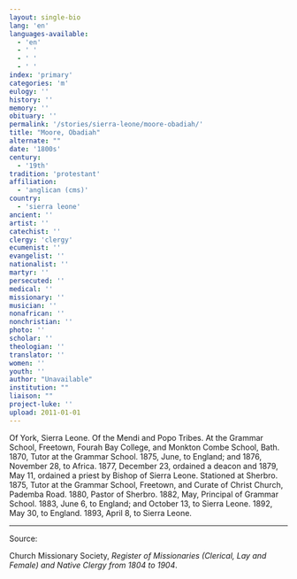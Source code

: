 ```yaml
---
layout: single-bio
lang: 'en'
languages-available:
  - 'en'
  - ' '
  - ' '
  - ' '
index: 'primary'
categories: 'm'
eulogy: ''
history: ''
memory: ''
obituary: ''
permalink: '/stories/sierra-leone/moore-obadiah/'
title: "Moore, Obadiah"
alternate: ""
date: '1800s'
century:
  - '19th'
tradition: 'protestant'
affiliation:
  - 'anglican (cms)'
country:
  - 'sierra leone'
ancient: ''
artist: ''
catechist: ''
clergy: 'clergy'
ecumenist: ''
evangelist: ''
nationalist: ''
martyr: ''
persecuted: ''
medical: ''
missionary: ''
musician: ''
nonafrican: ''
nonchristian: ''
photo: ''
scholar: ''
theologian: ''
translator: ''
women: ''
youth: ''
author: "Unavailable"
institution: ""
liaison: ""
project-luke: ''
upload: 2011-01-01
---
```




Of York, Sierra Leone.  Of the Mendi and Popo Tribes.  At the Grammar School, Freetown, Fourah Bay College, and Monkton Combe School, Bath.  1870, Tutor at the Grammar School.  1875, June, to England; and 1876, November 28, to Africa.  1877, December 23, ordained a deacon and 1879, May 11, ordained a priest by Bishop of Sierra Leone.  Stationed at Sherbro.  1875, Tutor at the Grammar School, Freetown, and Curate of Christ Church, Pademba Road.  1880, Pastor of Sherbro.  1882, May, Principal of Grammar School.  1883, June 6, to England; and October 13, to Sierra Leone.  1892, May 30, to England.  1893, April 8, to Sierra Leone.



---

Source:

Church Missionary Society, *Register of Missionaries (Clerical, Lay and Female) and Native Clergy from 1804 to 1904*.

